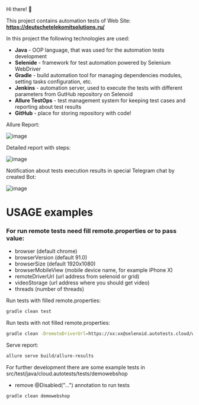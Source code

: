 Hi there! :wave:

This project contains automation tests of Web Site: **https://deutschetelekomitsolutions.ru/**

In this project the following technologies are used:

* **Java**  - OOP language, that was used for the automation tests development
* **Selenide** - framework for test automation powered by Selenium WebDriver
* **Gradle** - build automation tool for managing dependencies modules, setting tasks configuration, etc.
* **Jenkins** - automation server, used to execute the tests with different parameters from GutHub repository on Selenoid
* **Allure TestOps** - test management system for keeping test cases and reporting about test results
* **GitHub** - place for storing repository with code!


Allure Report:

![image](https://user-images.githubusercontent.com/86851419/129453312-bf3cf433-bf47-41bf-9911-ad306e6b347d.png)

Detailed report with steps:

![image](https://user-images.githubusercontent.com/86851419/129453346-568cfcb4-877f-48df-b436-fd37322fc543.png)

Notification about tests execution results in special Telegram chat by created Bot:

![image](https://user-images.githubusercontent.com/86851419/129453453-a6131f9c-ad5c-4fe4-949e-5b443ea83b06.png)

# USAGE examples

### For run remote tests need fill remote.properties or to pass value:

* browser (default chrome)
* browserVersion (default 91.0)
* browserSize (default 1920x1080)
* browserMobileView (mobile device name, for example iPhone X)
* remoteDriverUrl (url address from selenoid or grid)
* videoStorage (url address where you should get video)
* threads (number of threads)


Run tests with filled remote.properties:
```bash
gradle clean test
```

Run tests with not filled remote.properties:
```bash
gradle clean -DremoteDriverUrl=https://xx:xx@selenoid.autotests.cloud/wd/hub/ -DvideoStorage=https://selenoid.autotests.cloud/video/ -Dthreads=1 test
```

Serve report:
```bash
allure serve build/allure-results
```


For further development there are some example tests in src/test/java/cloud.autotests/tests/demowebshop
* remove @Disabled("...") annotation to run tests
```bash
gradle clean demowebshop
```
